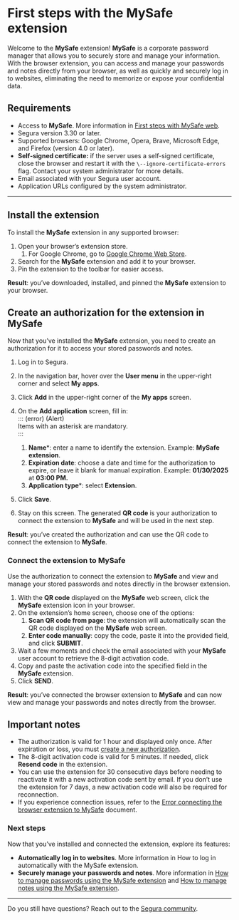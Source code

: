 # First steps with the MySafe extension

Welcome to the **MySafe** extension\! **MySafe** is a corporate password manager that allows you to securely store and manage your information.  
With the browser extension, you can access and manage your passwords and notes directly from your browser, as well as quickly and securely log in to websites, eliminating the need to memorize or expose your confidential data.

## Requirements

* Access to **MySafe**. More information in [First steps with MySafe web](/v4/docs/first-steps-with-mysafe-web).  
* Segura version 3.30 or later.  
* Supported browsers: Google Chrome, Opera, Brave, Microsoft Edge, and Firefox (version 4.0 or later).  
* **Self-signed certificate:** if the server uses a self-signed certificate, close the browser and restart it with the `\--ignore-certificate-errors` flag. Contact your system administrator for more details.  
* Email associated with your Segura user account.  
* Application URLs configured by the system administrator.
---
## Install the extension

To install the **MySafe** extension in any supported browser:

1. Open your browser’s extension store.  
   1. For Google Chrome, go to [Google Chrome Web Store](https://chromewebstore.google.com/detail/Segura-mysafe/fjbkdjfgiikcecefpbbijmhfnbijjacc).  
2. Search for the **MySafe** extension and add it to your browser.  
3. Pin the extension to the toolbar for easier access.

**Result**: you’ve downloaded, installed, and pinned the **MySafe** extension to your browser.

## Create an authorization for the extension in MySafe 

Now that you’ve installed the **MySafe** extension, you need to create an authorization for it to access your stored passwords and notes.

1. Log in to Segura.  
2. In the navigation bar, hover over the **User menu** in the upper-right corner and select **My apps**.  
3. Click **Add** in the upper-right corner of the **My apps** screen.  
4. On the **Add application** screen, fill in:  
    ::: (error) (Alert)  
    Items with an asterisk are mandatory.  
    :::
   1. **Name**\*: enter a name to identify the extension. Example: **MySafe extension**.  
   2. **Expiration date**: choose a date and time for the authorization to expire, or leave it blank for manual expiration. Example: **01/30/2025** at **03:00 PM.**  
   3. **Application type**\*: select **Extension**.

5. Click **Save**.  
6. Stay on this screen. The generated **QR code** is your authorization to connect the extension to **MySafe** and will be used in the next step.

**Result**: you’ve created the authorization and can use the QR code to connect the extension to **MySafe**.

### Connect the extension to MySafe

Use the authorization to connect the extension to **MySafe** and view and manage your stored passwords and notes directly in the browser extension.

1. With the **QR code** displayed on the **MySafe** web screen, click the **MySafe** extension icon in your browser.  
2. On the extension’s home screen, choose one of the options:  
   1. **Scan QR code from page**: the extension will automatically scan the QR code displayed on the **MySafe** web screen.  
   2. **Enter code manually**: copy the code, paste it into the provided field, and click **SUBMIT**.  
3. Wait a few moments and check the email associated with your **MySafe** user account to retrieve the 8-digit activation code.  
4. Copy and paste the activation code into the specified field in the **MySafe** extension.  
5. Click **SEND**.

**Result**: you’ve connected the browser extension to **MySafe** and can now view and manage your passwords and notes directly from the browser.

## Important notes

* The authorization is valid for 1 hour and displayed only once. After expiration or loss, you must [create a new authorization](/v4/docs/mysafe-extension-first-steps#create-an-authorization-for-the-extension-in-mysafe).
* The 8-digit activation code is valid for 5 minutes. If needed, click **Resend code** in the extension.  
* You can use the extension for 30 consecutive days before needing to reactivate it with a new activation code sent by email. If you don’t use the extension for 7 days, a new activation code will also be required for reconnection.  
* If you experience connection issues, refer to the [Error connecting the browser extension to MySafe](/v4/docs/error-connecting-the-browser-extension-to-mysafe) document.

### Next steps

Now that you’ve installed and connected the extension, explore its features:

* **Automatically log in to websites**. More information in How to log in automatically with the MySafe extension.  
* **Securely manage your passwords and notes**. More information in [How to manage passwords using the MySafe extension](/v4/docs/mysafe-extension-manage-passwords) and [How to manage notes using the MySafe extension](/v4/docs/mysafe-extension-manage-notes).
---
Do you still have questions? Reach out  to the [Segura community](https://community.Segura.io/).